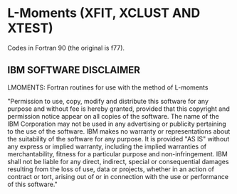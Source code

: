 # L-Moments (XFIT, XCLUST AND XTEST)

Codes in Fortran 90 (the original is f77).



IBM SOFTWARE DISCLAIMER
-----------------------

LMOMENTS: Fortran routines for use with the method of L-moments

"Permission to use, copy, modify and distribute this software for any purpose
and without fee is hereby granted, provided that this copyright and permission
notice appear on all copies of the software.  The name of the IBM Corporation
may not be used in any advertising or publicity pertaining to the use of the
software.  IBM makes no warranty or representations about the suitability of
the software for any purpose.  It is provided "AS IS" without any express or
implied warranty, including the implied warranties of merchantability, fitness
for a particular purpose and non-infringement.  IBM shall not be liable for any
direct, indirect, special or consequential damages resulting from the loss of
use, data or projects, whether in an action of contract or tort, arising out of
or in connection with the use or performance of this software."

